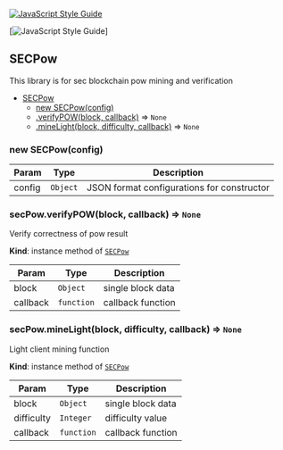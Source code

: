 <a name="SECPow"></a>

[![JavaScript Style Guide](https://cdn.rawgit.com/standard/standard/master/badge.svg)](https://github.com/standard/standard) 

[![JavaScript Style Guide](https://img.shields.io/badge/code_style-standard-brightgreen.svg)]

## SECPow

This library is for sec blockchain pow mining and verification

* [SECPow](#SECPow)
    * [new SECPow(config)](#new_SECPow_new)
    * [.verifyPOW(block, callback)](#SECPow+verifyPOW) => <code>None</code>
    * [.mineLight(block, difficulty, callback)](#SECPow+mineLight) => <code>None</code>

<a name="new_SECPow_new"></a>

### new SECPow(config)

| Param | Type | Description |
| --- | --- | --- |
| config | <code>Object</code> | JSON format configurations for constructor |

<a name="SECPow+verifyPOW"></a>

### secPow.verifyPOW(block, callback) => <code>None</code>
Verify correctness of pow result

**Kind**: instance method of [<code>SECPow</code>](#SECPow)  

| Param | Type | Description |
| --- | --- | --- |
| block | <code>Object</code> | single block data |
| callback | <code>function</code> | callback function |

<a name="SECPow+mineLight"></a>

### secPow.mineLight(block, difficulty, callback) => <code>None</code>
Light client mining function

**Kind**: instance method of [<code>SECPow</code>](#SECPow)  

| Param | Type | Description |
| --- | --- | --- |
| block | <code>Object</code> | single block data |
| difficulty | <code>Integer</code> | difficulty value |
| callback | <code>function</code> | callback function |
